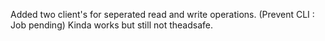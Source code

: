 Added two client's for seperated read and write operations. (Prevent CLI : Job pending) Kinda works but still not theadsafe.
